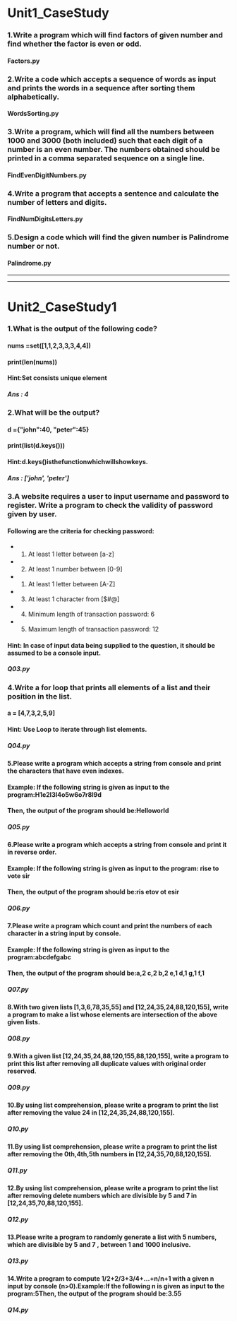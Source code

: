 # Unit1_CaseStudy
### 1.Write a program which will find factors of given number and find whether the factor is even or odd. ###
  #### Factors.py ####
### 2.Write a code which accepts a sequence of words as input and prints the words in a sequence after sorting them alphabetically. ###
  #### WordsSorting.py ####
### 3.Write a program, which will find all the numbers between 1000 and 3000 (both included) such that each digit of a number is an even number. The numbers obtained should be printed in a comma separated sequence on a single line. ###
  #### FindEvenDigitNumbers.py ####
### 4.Write a program that accepts a sentence and calculate the number of letters and digits. ###
  #### FindNumDigitsLetters.py ####
### 5.Design a code which will find the given number is Palindrome number or not. ###
  #### Palindrome.py ####
  
  ------------------------------------------------------------------------------------------------------------------------------------------------------------------------------------
  ------------------------------------------------------------------------------------------------------------------------------------------------------------------------------------
# Unit2_CaseStudy1
 ###  1.What is the output of the following code? ###
 #### nums =set([1,1,2,3,3,3,4,4]) ####
 #### print(len(nums)) ####
 #### Hint:Set consists unique element ####
  ##### Ans : 4 #####
 ### 2.What will be the output? ###
 #### d ={"john":40, "peter":45} ####
 #### print(list(d.keys())) ####
 #### Hint:d.keys()isthefunctionwhichwillshowkeys. ####
  ##### Ans : ['john', 'peter'] #####
### 3.A website requires a user to input username and password to register. Write a program to check the validity of password given by user. ###
#### Following are the criteria for checking password: ####
-  1. At least 1 letter between [a-z] 
-  2. At least 1 number between [0-9]
-  1. At least 1 letter between [A-Z]
-  3. At least 1 character from [$#@] 
-  4. Minimum length of transaction password: 6
-  5. Maximum length of transaction password: 12
#### Hint: In case of input data being supplied to the question, it should be assumed to be a console input. ####
  ##### Q03.py #####
### 4.Write a for loop that prints all elements of a list and their position in the list. ###
#### a = [4,7,3,2,5,9] 
#### Hint: Use Loop to iterate through list elements.
  ##### Q04.py #####
#### 5.Please write a program which accepts a string from console and print the characters that have even indexes. ####
#### Example: If the following string is given as input to the program:H1e2l3l4o5w6o7r8l9d
#### Then, the output of the program should be:Helloworld
  ##### Q05.py #####
#### 6.Please write a program which accepts a string from console and print it in reverse order.
#### Example: If the following string is given as input to the program: rise to vote sir
#### Then, the output of the program should be:ris etov ot esir
  ##### Q06.py #####
#### 7.Please write a program which count and print the numbers of each character in a string input by console.
#### Example: If the following string is given as input to the program:abcdefgabc
#### Then, the output of the program should be:a,2 c,2 b,2 e,1 d,1 g,1 f,1
  ##### Q07.py #####
#### 8.With   two   given   lists   [1,3,6,78,35,55]   and   [12,24,35,24,88,120,155],   write   a program to make a list whose elements are intersection of the above given lists.
  ##### Q08.py #####
#### 9.With a given list [12,24,35,24,88,120,155,88,120,155], write a program to print this list after removing all duplicate values with original order reserved.
  ##### Q09.py #####
#### 10.By using list comprehension, please write a program to print the list after removing the value 24 in [12,24,35,24,88,120,155].
  ##### Q10.py #####
#### 11.By using list comprehension, please write a program to print the list after removing the 0th,4th,5th numbers in [12,24,35,70,88,120,155].
  ##### Q11.py #####
#### 12.By using list comprehension, please write a program to print the list after removing delete numbers which are divisible by 5 and 7 in [12,24,35,70,88,120,155].
  ##### Q12.py #####
#### 13.Please  write  a  program  to  randomly  generate  a  list  with  5  numbers,  which  are divisible by 5 and 7 , between 1 and 1000 inclusive.
  ##### Q13.py #####
#### 14.Write  a  program  to  compute  1/2+2/3+3/4+...+n/n+1  with  a  given  n  input  by console (n>0).Example:If the following n is given as input to the program:5Then, the output of the program should be:3.55
  ##### Q14.py #####
